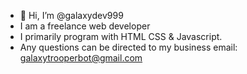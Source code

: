- 👋 Hi, I’m @galaxydev999
- I am a freelance web developer
- I primarily program with HTML CSS & Javascript.
- Any questions can be directed to my business email: galaxytrooperbot@gmail.com 
